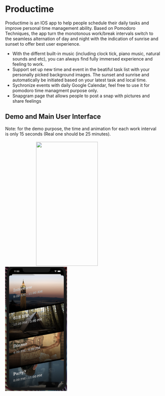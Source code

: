 # Productime
Productime is an IOS app to help people schedule their daily tasks and improve personal time management ability. Based on Pomodoro Techniques, the app turn the monotonous work/break intervals switch to the seamless alternation of day and night with the indication of sunrise and sunset to offer best user experience.

- With the differnt built-in music (including clock tick, piano music, natural sounds and etc), you can always find fully immersed experience and feeling to work.
- Support set up new time and event in the beatiful task list with your personally picked background images. The sunset and sunrise and automatically be initiated based on your latest task and local time.
- Sychronize events with daily Google Calendar, feel free to use it for pomodoro time managment purpose only.
- Snapgram page that allows people to post a snap with pictures and share feelings


## Demo and Main User Interface
Note: for the demo purpose, the time and animation for each work interval is only 15 seconds (Real one should be 25 minutes).
<br/><br/>
<span>
    <img src="documentSrc/demo1.gif"  width="200" height="400" hspace="100" />
    <img src="documentSrc/demo2.png"  width="200" height="400"/>
</span> 
